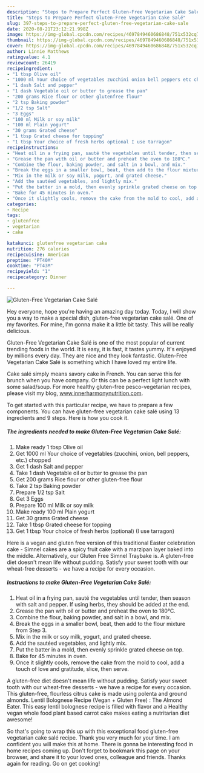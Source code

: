 ```yaml
---
description: "Steps to Prepare Perfect Gluten-Free Vegetarian Cake Salé"
title: "Steps to Prepare Perfect Gluten-Free Vegetarian Cake Salé"
slug: 397-steps-to-prepare-perfect-gluten-free-vegetarian-cake-sale
date: 2020-08-21T23:12:21.998Z
image: https://img-global.cpcdn.com/recipes/4697849460686848/751x532cq70/gluten-free-vegetarian-cake-sale-recipe-main-photo.jpg
thumbnail: https://img-global.cpcdn.com/recipes/4697849460686848/751x532cq70/gluten-free-vegetarian-cake-sale-recipe-main-photo.jpg
cover: https://img-global.cpcdn.com/recipes/4697849460686848/751x532cq70/gluten-free-vegetarian-cake-sale-recipe-main-photo.jpg
author: Linnie Matthews
ratingvalue: 4.1
reviewcount: 26419
recipeingredient:
- "1 tbsp Olive oil"
- "1000 ml Your choice of vegetables zucchini onion bell peppers etc chopped"
- "1 dash Salt and pepper"
- "1 dash Vegetable oil or butter to grease the pan"
- "200 grams Rice flour or other glutenfree flour"
- "2 tsp Baking powder"
- "1/2 tsp Salt"
- "3 Eggs"
- "100 ml Milk or soy milk"
- "100 ml Plain yogurt"
- "30 grams Grated cheese"
- "1 tbsp Grated cheese for topping"
- "1 tbsp Your choice of fresh herbs optional I use tarragon"
recipeinstructions:
- "Heat oil in a frying pan, sauté the vegetables until tender, then season with salt and pepper. If using herbs, they should be added at the end."
- "Grease the pan with oil or butter and preheat the oven to 180℃."
- "Combine the flour, baking powder, and salt in a bowl, and mix."
- "Break the eggs in a smaller bowl, beat, then add to the flour mixture from Step 3."
- "Mix in the milk or soy milk, yogurt, and grated cheese."
- "Add the sautéed vegetables, and lightly mix."
- "Put the batter in a mold, then evenly sprinkle grated cheese on top."
- "Bake for 45 minutes in oven."
- "Once it slightly cools, remove the cake from the mold to cool, add a touch of  love and gratitude, slice, then serve."
categories:
- Recipe
tags:
- glutenfree
- vegetarian
- cake

katakunci: glutenfree vegetarian cake 
nutrition: 276 calories
recipecuisine: American
preptime: "PT40M"
cooktime: "PT43M"
recipeyield: "1"
recipecategory: Dinner

---
```



![Gluten-Free Vegetarian Cake Salé](https://img-global.cpcdn.com/recipes/4697849460686848/751x532cq70/gluten-free-vegetarian-cake-sale-recipe-main-photo.jpg)

Hey everyone, hope you're having an amazing day today. Today, I will show you a way to make a special dish, gluten-free vegetarian cake salé. One of my favorites. For mine, I'm gonna make it a little bit tasty. This will be really delicious.

Gluten-Free Vegetarian Cake Salé is one of the most popular of current trending foods in the world. It is easy, it is fast, it tastes yummy. It's enjoyed by millions every day. They are nice and they look fantastic. Gluten-Free Vegetarian Cake Salé is something which I have loved my entire life.

Cake salé simply means savory cake in French. You can serve this for brunch when you have company. Or this can be a perfect light lunch with some salad/soup. For more healthy gluten-free pesco-vegetarian recipes, please visit my blog, www.innerharmonynutrition.com.


To get started with this particular recipe, we have to prepare a few components. You can have gluten-free vegetarian cake salé using 13 ingredients and 9 steps. Here is how you cook it.

<!--inarticleads1-->

##### The ingredients needed to make Gluten-Free Vegetarian Cake Salé:

1. Make ready 1 tbsp Olive oil
1. Get 1000 ml Your choice of vegetables (zucchini, onion, bell peppers, etc.) chopped
1. Get 1 dash Salt and pepper
1. Take 1 dash Vegetable oil or butter to grease the pan
1. Get 200 grams Rice flour or other gluten-free flour
1. Take 2 tsp Baking powder
1. Prepare 1/2 tsp Salt
1. Get 3 Eggs
1. Prepare 100 ml Milk or soy milk
1. Make ready 100 ml Plain yogurt
1. Get 30 grams Grated cheese
1. Take 1 tbsp Grated cheese for topping
1. Get 1 tbsp Your choice of fresh herbs (optional) (I use tarragon)


Here is a vegan and gluten free version of this traditional Easter celebration cake - Simnel cakes are a spicy fruit cake with a marzipan layer baked into the middle. Alternatively, our Gluten Free Simnel Traybake is. A gluten-free diet doesn&#39;t mean life without pudding. Satisfy your sweet tooth with our wheat-free desserts - we have a recipe for every occasion. 

<!--inarticleads2-->

##### Instructions to make Gluten-Free Vegetarian Cake Salé:

1. Heat oil in a frying pan, sauté the vegetables until tender, then season with salt and pepper. If using herbs, they should be added at the end.
1. Grease the pan with oil or butter and preheat the oven to 180℃.
1. Combine the flour, baking powder, and salt in a bowl, and mix.
1. Break the eggs in a smaller bowl, beat, then add to the flour mixture from Step 3.
1. Mix in the milk or soy milk, yogurt, and grated cheese.
1. Add the sautéed vegetables, and lightly mix.
1. Put the batter in a mold, then evenly sprinkle grated cheese on top.
1. Bake for 45 minutes in oven.
1. Once it slightly cools, remove the cake from the mold to cool, add a touch of  love and gratitude, slice, then serve.


A gluten-free diet doesn&#39;t mean life without pudding. Satisfy your sweet tooth with our wheat-free desserts - we have a recipe for every occasion. This gluten-free, flourless citrus cake is made using polenta and ground almonds. Lentil Bolognese Recipe (Vegan + Gluten Free) : The Almond Eater. This easy lentil bolognese recipe is filled with flavor and a Healthy vegan whole food plant based carrot cake makes eating a nutritarian diet awesome! 

So that's going to wrap this up with this exceptional food gluten-free vegetarian cake salé recipe. Thank you very much for your time. I am confident you will make this at home. There is gonna be interesting food in home recipes coming up. Don't forget to bookmark this page on your browser, and share it to your loved ones, colleague and friends. Thanks again for reading. Go on get cooking!
